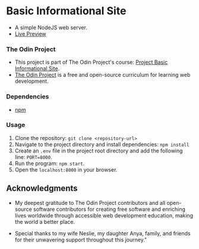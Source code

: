 # Basic Informational Site

- A simple NodeJS web server.
- [Live Preview](link)

### The Odin Project

- This project is part of The Odin Project's course: [Project Basic Informational Site](https://www.theodinproject.com/lessons/nodejs-basic-informational-site).
- [The Odin Project](https://www.theodinproject.com/) is a free and open-source curriculum for learning web development.

### Dependencies

- [npm](https://docs.npmjs.com/downloading-and-installing-node-js-and-npm)

### Usage

1. Clone the repository: `git clone <repository-url>`
2. Navigate to the project directory and install dependencies: `npm install`
3. Create an `.env` file in the project root directory and add the following line: `PORT=8000`.
4. Run the program: `npm start`.
5. Open the `localhost:8000` in your browser.

## Acknowledgments

- My deepest gratitude to The Odin Project contributors and all open-source software contributors for creating free software and enriching lives worldwide through accessible web development education, making the world a better place.

- Special thanks to my wife Neslie, my daughter Anya, family, and friends for their unwavering support throughout this journey."
